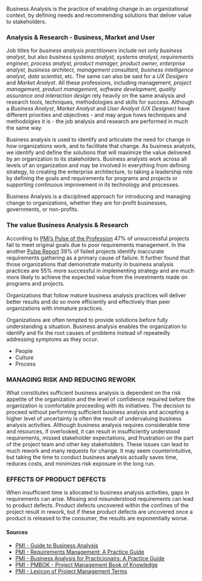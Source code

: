 Business Analysis is the practice of enabling change in an organizational context, by defining needs and recommending solutions that deliver value to stakeholders.

### Analysis & Research - Business, Market and User
Job titles for *business analysis practitioners* include not only *business analyst*, but also *business systems analyst, systems analyst, requirements engineer, process analyst, product manager, product owner, enterprise analyst, business architect, management consultant, business intelligence analyst, data scientist*, etc. The same can also be said for a *UX Desigers* and *Market Analyst*. All these professions, including management, *project management, product management, software development, quality assurance and interaction design* rely heavily on the same analysis and research tools, techniques, methodologies and skills for success. Although a *Business Analyst*, *Market Analyst* and *User Analyst (UX Designer)* have different priorities and objectives - and may argue hows techniques and methodolgies it is - the job analysis and research are performed in much the same way.


Business analysis is used to identify and articulate the need for change in how organizations work, and to facilitate that change. As business analysts, we identify and define the solutions that will maximize the value delivered by an organization to its stakeholders. Business analysts work across all levels of an organization and may be involved in everything from defining strategy, to creating the enterprise architecture, to taking a leadership role by defining the goals and requirements for programs and projects or supporting continuous improvement in its technology and processes.

Business Analysis is a disciplined approach for introducing and managing change to organizations, whether they are for-profit businesses, governments, or non-profits.

### The value Business Analysis & Research
According to [PMI’s Pulse of the Profession](https://www.pmi.org/learning/thought-leadership/pulse/core-competency-project-program-success) 47% of unsuccessful projects fail to meet original goals due to poor requirements
management. In the another [Pulse Report](https://www.pmi.org/learning/thought-leadership/pulse/pulse-of-the-profession-2017) 39% of failed projects identify inaccurate requirements gathering as a primary cause of failure. It further found that those organizations that demonstrate maturity in business analysis practices are 55% more successful in implementing strategy and are much more likely to achieve the expected value from the investments made on programs and projects. 

Organizations that follow mature business analysis practices will deliver better results and do so more efficiently and effectively than peer organizations with immature practices.

Organizations are often tempted to provide solutions before fully understanding a situation. Business analysis
enables the organization to identify and fix the root causes of problems instead of repeatedly addressing symptoms
as they occur.

* People
* Culture
* Process

### MANAGING RISK AND REDUCING REWORK
What constitutes sufficient business analysis is dependent on the risk appetite of the organization and the level of confidence required before the organization is comfortable proceeding with its initiatives. The decision to proceed without performing sufficient business analysis and accepting a higher level of uncertainty is often the result of undervaluing business analysis activities. Although business analysis requires considerable time and resources, if overlooked, it can result in insufficiently understood requirements, missed stakeholder expectations, and frustration
on the part of the project team and other key stakeholders. These issues can lead to much rework and many requests for change. It may seem counterintuitive, but taking the time to conduct business analysis actually saves time, reduces costs, and minimizes risk exposure in the long run.


### EFFECTS OF PRODUCT DEFECTS
When insufficient time is allocated to business analysis activities, gaps in requirements can arise. Missing and misunderstood requirements can lead to product defects. Product defects uncovered within the confines of the project
result in rework, but if these product defects are uncovered once a product is released to the consumer, the results are exponentially worse.



#### Sources
* [PMI - Guide to Business Analysis](https://www.pmi.org/pmbok-guide-standards/foundational/business-analysis)
* [PMI - Requirements Management: A Practice Guide](https://www.pmi.org/pmbok-guide-standards/practice-guides/requirements-management)
* [PMI - Business Analysis for Practicionairs: A Practice Guide](https://www.pmi.org/pmbok-guide-standards/practice-guides/business-analysis)
* [PMI - PMBOK - Project Management Book of Knowledge](https://www.pmi.org/pmbok-guide-standards/foundational/pmbok)
* [PMI - Lexicon of Project Management Terms](https://www.pmi.org/pmbok-guide-standards/lexicon)